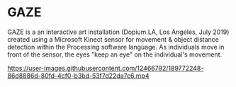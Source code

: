# GAZE
GAZE is a an interactive art installation (Dopium.LA, Los Angeles, July 2019) created using a Microsoft Kinect sensor for movement & object distance detection within the Processing software language. As individuals move in front of the sensor, the eyes "keep an eye" on the individual's movement.



https://user-images.githubusercontent.com/12466792/189772248-86d8886d-80fd-4cf0-b3bd-53f7d22da7c6.mp4

